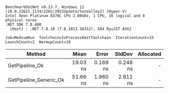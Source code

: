 ```

BenchmarkDotNet v0.13.7, Windows 11 (10.0.22621.2134/22H2/2022Update/SunValley2) (Hyper-V)
Intel Xeon Platinum 8370C CPU 2.80GHz, 1 CPU, 16 logical and 8 physical cores
.NET SDK 7.0.400
  [Host] : .NET 7.0.10 (7.0.1023.36312), X64 RyuJIT AVX2

Job=MediumRun  Toolchain=InProcessEmitToolchain  IterationCount=15  
LaunchCount=2  WarmupCount=10  

```
|                 Method |     Mean |    Error |   StdDev | Allocated |
|----------------------- |---------:|---------:|---------:|----------:|
|         GetPipeline_Ok | 19.03 ns | 0.169 ns | 0.248 ns |         - |
| GetPipeline_Generic_Ok | 51.66 ns | 1.960 ns | 2.811 ns |         - |
